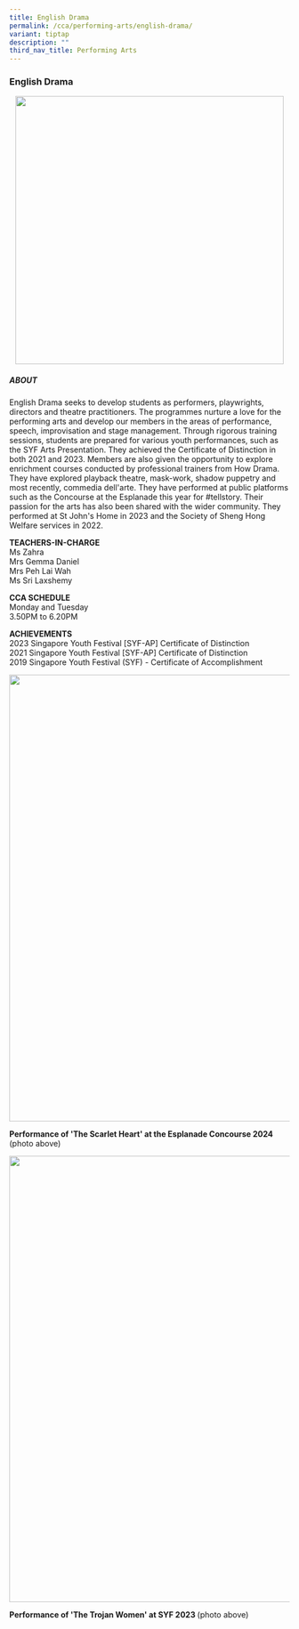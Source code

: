 ```yaml
---
title: English Drama
permalink: /cca/performing-arts/english-drama/
variant: tiptap
description: ""
third_nav_title: Performing Arts
---
```

<h3>English Drama </h3>
<div class="isomer-image-wrapper">
<img style="box-sizing: inherit; font-family: Lato, sans-serif; max-width: 100%; height: auto; display: block; margin: auto; width: 481.594px;" height="auto" width="100%" src="https://www.cedargirlssec.moe.edu.sg/images/cs2.png">
</div>
<h5><strong>ABOUT</strong></h5>
<p>English Drama seeks to develop students as performers, playwrights, directors
and theatre practitioners. The programmes nurture a love for the performing
arts and develop our members in the areas of performance, speech, improvisation
and stage management. Through rigorous training sessions, students are
prepared for various youth performances, such as the SYF Arts Presentation.
They achieved the Certificate of Distinction in both 2021 and 2023. Members
are also given the opportunity to explore enrichment courses conducted
by professional trainers from How Drama. They have explored playback theatre,
mask-work, shadow puppetry and most recently, commedia dell'arte. They
have performed at public platforms such as the Concourse at the Esplanade
this year for #tellstory. Their passion for the arts has also been shared
with the wider community. They performed at St John's Home in 2023 and
the Society of Sheng Hong Welfare services in 2022.</p>
<p><strong>TEACHERS-IN-CHARGE</strong>
<br>Ms Zahra
<br>Mrs Gemma Daniel
<br>Mrs Peh Lai Wah
<br>Ms Sri Laxshemy</p>
<p><strong>CCA SCHEDULE</strong>
<br>Monday and Tuesday
<br>3.50PM to 6.20PM</p>
<p><strong>ACHIEVEMENTS</strong>
<br>2023 Singapore Youth Festival [SYF-AP] Certificate of Distinction
<br>2021 Singapore Youth Festival [SYF-AP] Certificate of Distinction&nbsp;
<br>2019 Singapore Youth Festival (SYF) - Certificate of Accomplishment</p>
<p></p>
<p></p>
<div class="isomer-image-wrapper">
<img style="box-sizing: inherit; font-family: Lato, sans-serif; max-width: 100%; height: auto; display: block; margin: auto; width: 802.656px;" height="auto" width="100%" alt="" src="https://www.cedargirlssec.moe.edu.sg/images/CCA/ELDDS/Performance_of__The_Scarlet_Heart__at_the_Esplanade_Concourse_2024.jpg">
</div>
<p><strong>Performance of 'The Scarlet Heart' at the Esplanade Concourse 2024</strong> (photo
above)</p>
<p></p>
<p></p>
<div class="isomer-image-wrapper">
<img style="box-sizing: inherit; font-family: Lato, sans-serif; max-width: 100%; height: auto; display: block; margin: auto; width: 802.656px;" height="auto" width="100%" alt="" src="https://www.cedargirlssec.moe.edu.sg/images/CCA/ELDDS/Performance_of_The_Trojan_Women_at_SYF_2023.jpg">
</div>
<p><strong>Performance of 'The Trojan Women' at SYF 2023 </strong>(photo
above)</p>